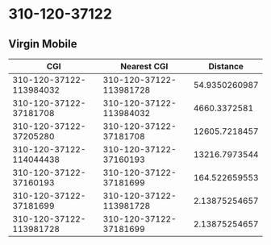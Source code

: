 # 310-120-37122
## Virgin Mobile


| CGI | Nearest CGI | Distance |
|-----|-------------|----------|
| 310-120-37122-113984032 | 310-120-37122-113981728 | 54.9350260987 |
| 310-120-37122-37181708 | 310-120-37122-113984032 | 4660.3372581 |
| 310-120-37122-37205280 | 310-120-37122-37181708 | 12605.7218457 |
| 310-120-37122-114044438 | 310-120-37122-37160193 | 13216.7973544 |
| 310-120-37122-37160193 | 310-120-37122-37181699 | 164.522659553 |
| 310-120-37122-37181699 | 310-120-37122-113981728 | 2.13875254657 |
| 310-120-37122-113981728 | 310-120-37122-37181699 | 2.13875254657 |
